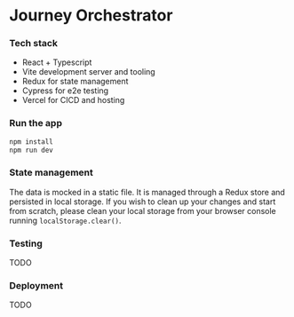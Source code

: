 # Journey Orchestrator

### Tech stack
- React + Typescript
- Vite development server and tooling
- Redux for state management
- Cypress for e2e testing
- Vercel for CICD and hosting

### Run the app
```bash
npm install
npm run dev
```

### State management 
The data is mocked in a static file. It is managed through a Redux store and persisted in local storage. If you wish to clean up your changes and start from scratch, please clean your local storage from your browser console running `localStorage.clear()`.

### Testing
TODO

### Deployment
TODO

